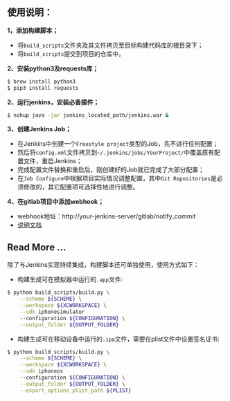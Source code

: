 ## 使用说明：

**1，添加构建脚本；**

- 将`build_scripts`文件夹及其文件拷贝至目标构建代码库的根目录下；
- 将`build_scripts`提交到项目的仓库中。

**2、安装python3及requests库；**

```bash
$ brew install python3
$ pip3 install requests
```

**2、运行jenkins，安装必备插件；**

```bash
$ nohup java -jar jenkins_located_path/jenkins.war &
```

**3、创建Jenkins Job；**

- 在Jenkins中创建一个`Freestyle project`类型的Job，先不进行任何配置；
- 然后将`config.xml`文件拷贝到`~/.jenkins/jobs/YourProject/`中覆盖原有配置文件，重启Jenkins；
- 完成配置文件替换和重启后，刚创建好的Job就已完成了大部分配置；
- 在`Job Configure`中根据项目实际情况调整配置，其中`Git Repositories`是必须修改的，其它配置项可选择性地进行调整。

**4、在gitlab项目中添加webhook；**

- webhook地址：http://your-jenkins-server/gitlab/notify_commit
- [说明文档](http://note.youdao.com/groupshare/?token=186C10BBE6DA46A1949DD139EF7EF8B0&gid=209446)

## Read More ...

除了与Jenkins实现持续集成，构建脚本还可单独使用，使用方式如下：

- 构建生成可在模拟器中运行的`.app`文件:

```bash
$ python build_scripts/build.py \
    --scheme ${SCHEME} \
    --workspace ${XCWORKSPACE} \
    --sdk iphonesimulator
    --configuration ${CONFIGURATION} \
    --output_folder ${OUTPUT_FOLDER}
```

- 构建生成可在移动设备中运行的`.ipa`文件，需要在plist文件中设置签名证书:

```bash
$ python build_scripts/build.py \
    --scheme ${SCHEME} \
    --workspace ${XCWORKSPACE} \
    --sdk iphoneos
    --configuration ${CONFIGURATION} \
    --output_folder ${OUTPUT_FOLDER} \
    --export_options_plist_path ${PLIST}
```
